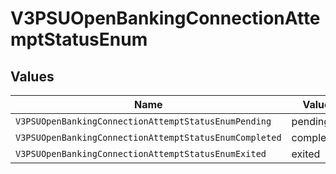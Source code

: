 # V3PSUOpenBankingConnectionAttemptStatusEnum


## Values

| Name                                                   | Value                                                  |
| ------------------------------------------------------ | ------------------------------------------------------ |
| `V3PSUOpenBankingConnectionAttemptStatusEnumPending`   | pending                                                |
| `V3PSUOpenBankingConnectionAttemptStatusEnumCompleted` | completed                                              |
| `V3PSUOpenBankingConnectionAttemptStatusEnumExited`    | exited                                                 |